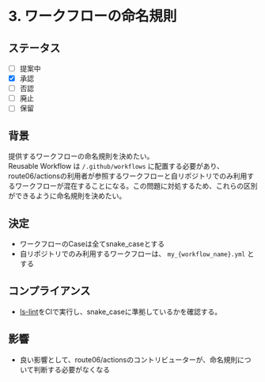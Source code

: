 # 3. ワークフローの命名規則

## ステータス

- [ ] 提案中
- [x] 承認
- [ ] 否認
- [ ] 廃止
- [ ] 保留

## 背景

提供するワークフローの命名規則を決めたい。  
Reusable Workflow は `/.github/workflows` に配置する必要があり、route06/actionsの利用者が参照するワークフローと自リポジトリでのみ利用するワークフローが混在することになる。この問題に対処するため、これらの区別ができるように命名規則を決めたい。

## 決定

- ワークフローのCaseは全てsnake_caseとする
- 自リポジトリでのみ利用するワークフローは、 `my_{workflow_name}.yml` とする

## コンプライアンス

- [ls-lint](https://ls-lint.org/)をCIで実行し、snake_caseに準拠しているかを確認する。

## 影響

- 良い影響として、route06/actionsのコントリビューターが、命名規則について判断する必要がなくなる

